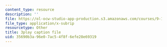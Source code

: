 ```yaml
---
content_type: resource
description: ''
file: https://ol-ocw-studio-app-production.s3.amazonaws.com/courses/9-14-brain-structure-and-its-origins-spring-2014/35690b3a96e07ac54f8f6efe28e69319_555135.srt
file_type: application/x-subrip
resourcetype: Other
title: 3play caption file
uid: 35690b3a-96e0-7ac5-4f8f-6efe28e69319
---
```

